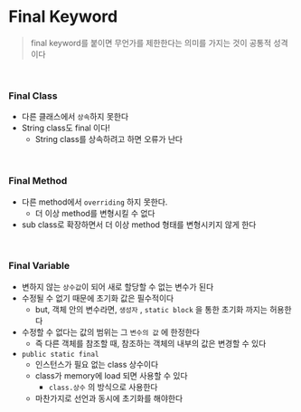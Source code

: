 # Final Keyword
>
> final keyword를 붙이면 무언가를 제한한다는 의미를 가지는 것이 공통적 성격이다
>

<br>

### Final Class

- 다른 클래스에서 `상속`하지 못한다
- String class도 final 이다!
  - String class를 상속하려고 하면 오류가 난다

<br>

### Final Method

- 다른 method에서 `overriding` 하지 못한다.
  - 더 이상 method를 변형시킬 수 없다
- sub class로 확장하면서 더 이상 method 형태를 변형시키지 않게 한다

<br>

### Final Variable

- 변하지 않는 `상수값`이 되어 새로 할당할 수 없는 변수가 된다
- 수정될 수 없기 때문에 초기화 값은 필수적이다
  - but, 객체 안의 변수라면, `생성자` , `static block` 을 통한 초기화 까지는 허용한다
- 수정할 수 없다는 값의 범위는 그 `변수의 값` 에 한정한다
  - 즉 다른 객체를 참조할 때, 참조하는 객체의 내부의 값은 변경할 수 있다
- `public static final`
  - 인스턴스가 필요 없는 class 상수이다
  - class가 memory에 load 되면 사용할 수 있다
    - `class.상수` 의 방식으로 사용한다
  - 마찬가지로 선언과 동시에 초기화를 해야한다
